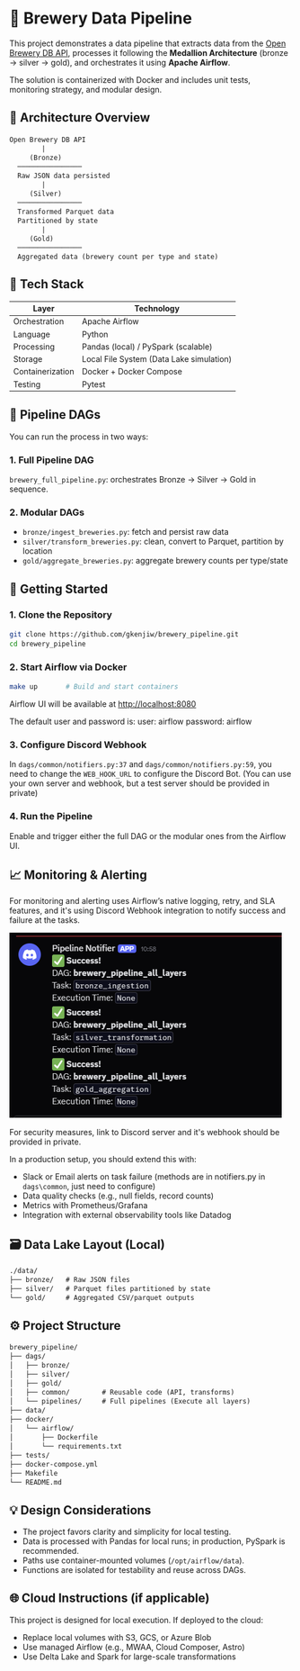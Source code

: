 
# 🍺 Brewery Data Pipeline

This project demonstrates a data pipeline that extracts data from the [Open Brewery DB API](https://www.openbrewerydb.org/), processes it following the **Medallion Architecture** (bronze → silver → gold), and orchestrates it using **Apache Airflow**.

The solution is containerized with Docker and includes unit tests, monitoring strategy, and modular design.

## 📐 Architecture Overview

```
Open Brewery DB API
        |
     (Bronze)
  ────────────────
  Raw JSON data persisted
        |
     (Silver)
  ────────────────
  Transformed Parquet data
  Partitioned by state
        |
     (Gold)
  ────────────────
  Aggregated data (brewery count per type and state)
```

## 🧰 Tech Stack

| Layer        | Technology      |
|--------------|-----------------|
| Orchestration | Apache Airflow |
| Language      | Python          |
| Processing    | Pandas (local) / PySpark (scalable) |
| Storage       | Local File System (Data Lake simulation) |
| Containerization | Docker + Docker Compose |
| Testing       | Pytest         |

## 🧪 Pipeline DAGs

You can run the process in two ways:

### 1. Full Pipeline DAG
`brewery_full_pipeline.py`: orchestrates Bronze → Silver → Gold in sequence.

### 2. Modular DAGs
- `bronze/ingest_breweries.py`: fetch and persist raw data
- `silver/transform_breweries.py`: clean, convert to Parquet, partition by location
- `gold/aggregate_breweries.py`: aggregate brewery counts per type/state

## 🚀 Getting Started

### 1. Clone the Repository

```bash
git clone https://github.com/gkenjiw/brewery_pipeline.git
cd brewery_pipeline
```

### 2. Start Airflow via Docker

```bash
make up       # Build and start containers
```

Airflow UI will be available at [http://localhost:8080](http://localhost:8080)

The default user and password is:
   user:      airflow
   password:  airflow

### 3. Configure Discord Webhook

In `dags/common/notifiers.py:37` and `dags/common/notifiers.py:59`, you need to change the `WEB_HOOK_URL` to configure the Discord Bot.
(You can use your own server and webhook, but a test server should be provided in private)

### 4. Run the Pipeline

Enable and trigger either the full DAG or the modular ones from the Airflow UI.

## 📈 Monitoring & Alerting

For monitoring and alerting uses Airflow’s native logging, retry, and SLA features, and it's using Discord Webhook integration to notify success and failure at the tasks.

![Discord notification demo](assets/image.png)

For security measures, link to Discord server and it's webhook should be provided in private.

In a production setup, you should extend this with:

- Slack or Email alerts on task failure (methods are in notifiers.py in `dags\common`, just need to configure)
- Data quality checks (e.g., null fields, record counts)
- Metrics with Prometheus/Grafana
- Integration with external observability tools like Datadog

## 🗃️ Data Lake Layout (Local)

```
./data/
├── bronze/   # Raw JSON files
├── silver/   # Parquet files partitioned by state
└── gold/     # Aggregated CSV/parquet outputs
```

## ⚙️ Project Structure

```
brewery_pipeline/
├── dags/
│   ├── bronze/
│   ├── silver/
│   ├── gold/
│   ├── common/        # Reusable code (API, transforms)
│   └── pipelines/     # Full pipelines (Execute all layers)
├── data/
├── docker/
│   └── airflow/
│       ├── Dockerfile
│       └── requirements.txt
├── tests/
├── docker-compose.yml
├── Makefile
└── README.md
```

## 💡 Design Considerations

- The project favors clarity and simplicity for local testing.
- Data is processed with Pandas for local runs; in production, PySpark is recommended.
- Paths use container-mounted volumes (`/opt/airflow/data`).
- Functions are isolated for testability and reuse across DAGs.

## 🌐 Cloud Instructions (if applicable)

This project is designed for local execution. If deployed to the cloud:

- Replace local volumes with S3, GCS, or Azure Blob
- Use managed Airflow (e.g., MWAA, Cloud Composer, Astro)
- Use Delta Lake and Spark for large-scale transformations
